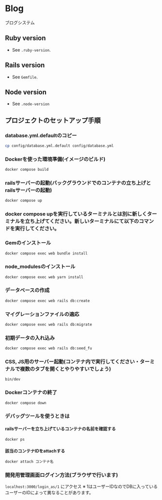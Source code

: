 # Blog

ブログシステム

## Ruby version

- See `.ruby-version`.

## Rails version

- See `Gemfile`.

## Node version

- See `.node-version`

## プロジェクトのセットアップ手順

### database.yml.defaultのコピー

```bash
cp config/database.yml.default config/database.yml
```

### Dockerを使った環境準備(イメージのビルド)

```bash
docker compose build
```

### railsサーバーの起動(バックグラウンドでのコンテナの立ち上げとrailsサーバーの起動)

```bash
docker compose up
```

### docker compose upを実行しているターミナルとは別に新しくターミナルを立ち上げてください。新しいターミナルにて以下のコマンドを実行してください。

### Gemのインストール

```bash
docker compose exec web bundle install
```

### node_modulesのインストール

```bash
docker compose exec web yarn install
```

### データベースの作成

```bash
docker compose exec web rails db:create
```

### マイグレーションファイルの適応

```bash
docker compose exec web rails db:migrate
```

### 初期データの入れ込み

```bash
docker compose exec web rails db:seed_fu
```

### CSS, JS用のサーバー起動(コンテナ内で実行してください・ターミナルで複数のタブを開くとやりやすいでしょう)

```
bin/dev
```

### Dockerコンテナの終了

```bash
docker compose down
```

### デバッグツールを使うときは

#### railsサーバーを立ち上げているコンテナの名前を確認する

```bash
docker ps
```

#### 該当のコンテナIDをattachする

```bash
docker attach コンテナ名
```

### 開発用管理画面ログイン方法(ブラウザで行います)

`localhost:3000/login_as/1` にアクセス
※ 1はユーザーIDなのでDBに入っているユーザーのIDによって異なることがあります。
